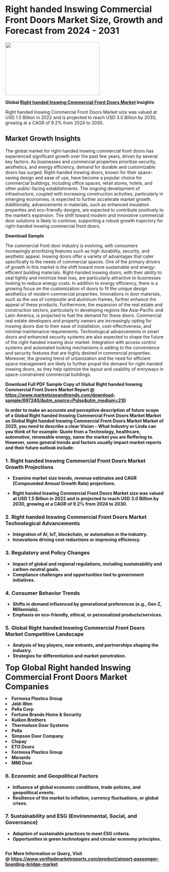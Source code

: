 <H1>Right handed Inswing Commercial Front Doors Market Size, Growth and Forecast from 2024 - 2031</H1><img class="aligncenter size-medium wp-image-584254" src="https://thirdeyenews.in/wp-content/uploads/2024/09/Global-Market-Research-300x168.jpeg" alt="" width="300" height="168" /><p><strong>Global&nbsp;<a href="https://www.marketsizeandtrends.com/download-sample/697240/&amp;utm_source=Pulse&amp;utm_medium=210">Right handed Inswing Commercial Front Doors Market</a> Insights</strong></p><p>Right handed Inswing Commercial Front Doors Market size was valued at USD 1.5 Billion in 2022 and is projected to reach USD 3.0 Billion by 2030, growing at a CAGR of 9.2% from 2024 to 2030.</p><p><h2>Market Growth Insights</h2> <p>The global market for right-handed inswing commercial front doors has experienced significant growth over the past few years, driven by several key factors. As businesses and commercial properties prioritize security, aesthetics, and energy efficiency, demand for durable and customizable doors has surged. Right-handed inswing doors, known for their space-saving design and ease of use, have become a popular choice for commercial buildings, including office spaces, retail stores, hotels, and other public-facing establishments. The ongoing development of infrastructure, coupled with increasing construction activities, particularly in emerging economies, is expected to further accelerate market growth. Additionally, advancements in materials, such as enhanced insulation properties and eco-friendly designs, are expected to contribute positively to the market’s expansion. The shift toward modern and innovative commercial door solutions is likely to continue, supporting a robust growth trajectory for right-handed inswing commercial front doors.</p> <p><strong>Download Sample</strong></p> <p>The commercial front door industry is evolving, with consumers increasingly prioritizing features such as high durability, security, and aesthetic appeal. Inswing doors offer a variety of advantages that cater specifically to the needs of commercial spaces. One of the primary drivers of growth in this market is the shift toward more sustainable and energy-efficient building materials. Right-handed inswing doors, with their ability to seal tightly and minimize heat loss, are particularly attractive to businesses looking to reduce energy costs. In addition to energy efficiency, there is a growing focus on the customization of doors to fit the unique design aesthetics of modern commercial properties. Innovations in door materials, such as the use of composite and aluminum frames, further enhance the appeal of these products. Furthermore, the expansion of the real estate and construction sectors, particularly in developing regions like Asia-Pacific and Latin America, is projected to fuel the demand for these doors. Commercial real estate developers and property owners are increasingly opting for inswing doors due to their ease of installation, cost-effectiveness, and minimal maintenance requirements. Technological advancements in smart doors and enhanced security systems are also expected to shape the future of the right-handed inswing door market. Integration with access control systems and automated locking mechanisms is adding to the convenience and security features that are highly desired in commercial properties. Moreover, the growing trend of urbanization and the need for efficient space management are likely to further propel the demand for right-handed inswing doors, as they help optimize the layout and usability of entryways in space-constrained commercial buildings. <p><strong></p><p><span class=""><strong>Download Full PDF Sample Copy of Global Right handed Inswing Commercial Front Doors Market Report</strong> @ <a href="https://www.marketsizeandtrends.com/download-sample/697240/&amp;utm_source=Pulse&amp;utm_medium=210" target="_blank">https://www.marketsizeandtrends.com/download-sample/697240/&amp;utm_source=Pulse&amp;utm_medium=210</a></span></p><p>In order to make an accurate and perceptive description of future scope of a Global&nbsp;Right handed Inswing Commercial Front Doors Market Market as Global&nbsp;Right handed Inswing Commercial Front Doors Market Market of 2025, you need to describe a clear Vision &ndash; What Industry or Linda can you think of for example: Quote from a Technology, healthcare, automotive, renewable energy, name the market you are Reffering to. However, some general trends and factors usually impact market reports and their future outlook include:</p><h3>1.&nbsp;<strong>Right handed Inswing Commercial Front Doors Market Growth Projections</strong></h3><ul><li>Examine market size trends, revenue estimates and CAGR (Compounded Annual Growth Rate) projections.</li><li><p>Right handed Inswing Commercial Front Doors Market size was valued at USD 1.5 Billion in 2022 and is projected to reach USD 3.0 Billion by 2030, growing at a CAGR of 9.2% from 2024 to 2030.</p></li></ul><h3>2.&nbsp;<strong>Right handed Inswing Commercial Front Doors Market Technological Advancements</strong></h3><ul><li>Integration of AI, IoT, blockchain, or automation in the industry.</li><li>Innovations driving cost reductions or improving efficiency.</li></ul><h3>3.&nbsp;<strong>Regulatory and Policy Changes</strong></h3><ul><li>Impact of global and regional regulations, including sustainability and carbon-neutral goals.</li><li>Compliance challenges and opportunities tied to government initiatives.</li></ul><h3>4.&nbsp;<strong>Consumer Behavior Trends</strong></h3><ul><li>Shifts in demand influenced by generational preferences (e.g., Gen Z, Millennials).</li><li>Emphasis on eco-friendly, ethical, or personalized products/services.</li></ul><h3>5.&nbsp;<strong>Global Right handed Inswing Commercial Front Doors Market Competitive Landscape</strong></h3><ul><li>Analysis of key players, new entrants, and partnerships shaping the industry.</li><li>Strategies for differentiation and market penetration.</li></ul><p data-pm-slice="1 1 []"><span style="color: inherit; font-family: inherit; font-size: 25px;">Top Global Right handed Inswing Commercial Front Doors Market Companies</span></p><div class="" data-test-id=""><p><li>Formosa Plastics Group</li><li> Jeld-Wen</li><li> Pella Corp</li><li> Fortune Brands Home & Security</li><li> Kuiken Brothers</li><li> Thermoluxe Door Systems</li><li> Pella</li><li> Simpson Door Company</li><li> Clopay</li><li> ETO Doors</li><li> Formosa Plastics Group</li><li> Menards</li><li> MMI Door</li></p></div><h3>6.&nbsp;<strong>Economic and Geopolitical Factors</strong></h3><ul><li>Influence of global economic conditions, trade policies, and geopolitical events.</li><li>Resilience of the market to inflation, currency fluctuations, or global crises.</li></ul><h3>7.&nbsp;<strong>Sustainability and ESG (Environmental, Social, and Governance)</strong></h3><ul><li>Adoption of sustainable practices to meet ESG criteria.</li><li>Opportunities in green technologies and circular economy principles.</li></ul><h2><strong style="font-size: 14px;">For More Information or Query, Visit @&nbsp;</strong><a style="background-color: #ffffff; font-size: 14px;" href="https://www.marketsizeandtrends.com/report/right-handed-inswing-commercial-front-doors-market/" target="_blank">https://www.verifiedmarketreports.com/product/airport-passenger-boarding-bridge-market</a></h2>
